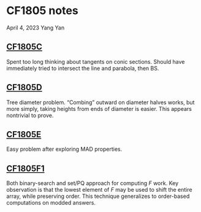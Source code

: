 <!-- emilia-snapshot-properties
CF1805 notes
2023/04/04

emilia-snapshot-properties -->

# CF1805 notes

April 4, 2023
Yang Yan

## [CF1805C](https://codeforces.com/contest/1805/problem/C)

Spent too long thinking about tangents on conic sections. Should have immediately tried to intersect the line and parabola, then BS.

## [CF1805D](https://codeforces.com/contest/1805/problem/D)

Tree diameter problem. “Combing” outward on diameter halves works, but more simply, taking heights from ends of diameter is easier. This appears nontrivial to prove.

## [CF1805E](https://codeforces.com/contest/1805/problem/E)

Easy problem after exploring MAD properties.

## [CF1805F1](https://codeforces.com/contest/1805/problem/F1)

Both binary-search and set/PQ approach for computing $F$ work. Key observation is that the lowest element of $F$ may be used to shift the entire array, while preserving order. This technique generalizes to order-based computations on modded answers.

